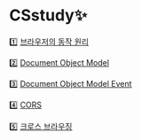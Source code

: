 # CSstudy✨

1️⃣ [브라우저의 동작 원리](https://github.com/marybin99/CSstudy/blob/main/%EB%B8%8C%EB%9D%BC%EC%9A%B0%EC%A0%80%EC%9D%98%20%EB%8F%99%EC%9E%91%20%EC%9B%90%EB%A6%AC.md)

2️⃣ [Document Object Model](https://github.com/marybin99/CSstudy/blob/main/Document%20Object%20Model.md)

3️⃣ [Document Object Model Event](https://github.com/marybin99/CSstudy/blob/main/Document%20Object%20Model%20Event.md)

4️⃣ [CORS](https://github.com/marybin99/CS/blob/main/CORS.md)

5️⃣ [크로스 브라우징](https://github.com/marybin99/CS/blob/main/%ED%81%AC%EB%A1%9C%EC%8A%A4%20%EB%B8%8C%EB%9D%BC%EC%9A%B0%EC%A7%95.md)
